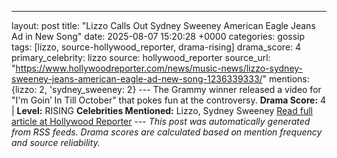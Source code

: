 ---
layout: post
title: "Lizzo Calls Out Sydney Sweeney American Eagle Jeans Ad in New Song"
date: 2025-08-07 15:20:28 +0000
categories: gossip
tags: [lizzo, source-hollywood_reporter, drama-rising]
drama_score: 4
primary_celebrity: lizzo
source: hollywood_reporter
source_url: "https://www.hollywoodreporter.com/news/music-news/lizzo-sydney-sweeney-jeans-american-eagle-ad-new-song-1236339333/"
mentions: {lizzo: 2, 'sydney_sweeney: 2} --- The Grammy winner released a video for "I'm Goin’ In Till October" that pokes fun at the controversy. **Drama Score:** 4 | **Level:** RISING **Celebrities Mentioned:** Lizzo, Sydney Sweeney [Read full article at Hollywood Reporter](https://www.hollywoodreporter.com/news/music-news/lizzo-sydney-sweeney-jeans-american-eagle-ad-new-song-1236339333/) --- *This post was automatically generated from RSS feeds. Drama scores are calculated based on mention frequency and source reliability.*